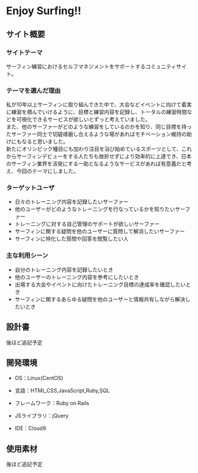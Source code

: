 
# Enjoy Surfing!!



## サイト概要

### サイトテーマ

サーフィン練習におけるセルフマネジメントをサポートするコミュニティサイト。


### テーマを選んだ理由

私が10年以上サーフィンに取り組んできた中で、大会などイベントに向けて着実に練習を積んでいけるように、目標と練習内容を記録し、トータルの練習時間などを可視化できるサービスが欲しいとずっと考えていました。<br>
また、他のサーファーがどのような練習をしているのかを知り、同じ目標を持ったサーファー同士で切磋琢磨し合えるような場があればモチベーション維持の助けにもなると思いました。<br>
新たにオリンピック種目にも加わり注目を浴び始めているスポーツとして、これからサーフィンデビューをする人たちも挫折せずにより効率的に上達でき、日本のサーフィン業界を活発にする一助となるようなサービスがあれば有意義だと考え、今回のテーマにしました。


### ターゲットユーザ

- 日々のトレーニング内容を記録したいサーファー
- 他のユーザーがどのようなトレーニングを行なっているかを知りたいサーファー
- トレーニングに対する自己管理のサポートが欲しいサーファー
- サーフィンに関する疑問を他のユーザーに質問して解消したいサーファー
- サーフィンに特化した質問や回答を閲覧したい人

### 主な利用シーン

- 自分のトレーニング内容を記録したいとき
- 他のユーザーのトレーニング内容を参考にしたいとき
- 出場する大会やイベントに向けたトレーニング目標の達成率を確認したいとき
- サーフィンに関するあらゆる疑問を他のユーザーと情報共有しながら解決したいとき

## 設計書

後ほど追記予定

## 開発環境

- OS：Linux(CentOS)

- 言語：HTML,CSS,JavaScript,Ruby,SQL

- フレームワーク：Ruby on Rails

- JSライブラリ：jQuery

- IDE：Cloud9



## 使用素材

後ほど追記予定

